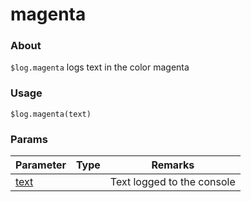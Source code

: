# magenta

### About

`$log.magenta` logs text in the color magenta

### Usage

`$log.magenta(text)`

### Params

<table><thead><tr><th>Parameter</th><th data-type="select">Type</th><th>Remarks</th></tr></thead><tbody><tr><td><a href="info/params/text.md">text</a></td><td></td><td>Text logged to the console</td></tr></tbody></table>
